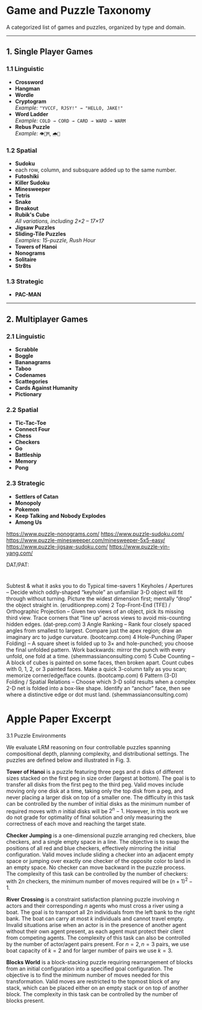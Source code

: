 # Game and Puzzle Taxonomy

A categorized list of games and puzzles, organized by type and domain.

---

## 1. Single Player Games

### 1.1 Linguistic

- **Crossword**
- **Hangman**
- **Wordle**
- **Cryptogram**  
  _Example:_ `"YVCCF, RJSY!" → "HELLO, JAKE!"`
- **Word Ladder**  
  _Example:_ `COLD → CORD → CARD → WARD → WARM`
- **Rebus Puzzle**  
  _Example:_ `👁️🐝M`, `🌧️🏹`

### 1.2 Spatial

- **Sudoku**
- each row, column, and subsquare added up to the same number.
- **Futoshiki**
- **Killer Sudoku**
- **Minesweeper**
- **Tetris**
- **Snake**
- **Breakout**
- **Rubik's Cube**  
  _All variations, including 2×2 – 17×17_
- **Jigsaw Puzzles**
- **Sliding-Tile Puzzles**  
  _Examples: 15-puzzle, Rush Hour_
- **Towers of Hanoi**
- **Nonograms**
- **Solitaire**
- **Str8ts**


### 1.3 Strategic

- **PAC-MAN**

---

## 2. Multiplayer Games

### 2.1 Linguistic

- **Scrabble**
- **Boggle**
- **Bananagrams**
- **Taboo**
- **Codenames**
- **Scattegories**
- **Cards Against Humanity**
- **Pictionary**

### 2.2 Spatial

- **Tic-Tac-Toe**
- **Connect Four**
- **Chess**
- **Checkers**
- **Go**
- **Battleship**
- **Memory**
- **Pong**

### 2.3 Strategic

- **Settlers of Catan**
- **Monopoly**
- **Pokemon**
- **Keep Talking and Nobody Explodes**
- **Among Us**




https://www.puzzle-nonograms.com/
https://www.puzzle-sudoku.com/
https://www.puzzle-minesweeper.com/minesweeper-5x5-easy/
https://www.puzzle-jigsaw-sudoku.com/
https://www.puzzle-yin-yang.com/


DAT/PAT:

#
Subtest & what it asks you to do
Typical time-savers
1
Keyholes / Apertures – Decide which oddly-shaped “keyhole” an unfamiliar 3-D object will fit through without turning.
Picture the widest dimension first; mentally “drop” the object straight in. (eruditionprep.com)
2
Top-Front-End (TFE) / Orthographic Projection – Given two views of an object, pick its missing third view.
Trace corners that “line up” across views to avoid mis-counting hidden edges. (dat-prep.com)
3
Angle Ranking – Rank four closely spaced angles from smallest to largest.
Compare just the apex region; draw an imaginary arc to judge curvature. (bootcamp.com)
4
Hole-Punching (Paper Folding) – A square sheet is folded up to 3× and hole-punched; you choose the final unfolded pattern.
Work backwards: mirror the punch with every unfold, one fold at a time. (shemmassianconsulting.com)
5
Cube Counting – A block of cubes is painted on some faces, then broken apart. Count cubes with 0, 1, 2, or 3 painted faces.
Make a quick 3-column tally as you scan; memorize corner/edge/face counts. (bootcamp.com)
6
Pattern (3-D) Folding / Spatial Relations – Choose which 3-D solid results when a complex 2-D net is folded into a box-like shape.
Identify an “anchor” face, then see where a distinctive edge or dot must land. (shemmassianconsulting.com)


# Apple Paper Excerpt

3.1 Puzzle Environments

We evaluate LRM reasoning on four controllable puzzles spanning compositional depth, planning complexity, and distributional settings. The puzzles are defined below and illustrated in Fig. 3.

**Tower of Hanoi** is a puzzle featuring three pegs and $n$ disks of different sizes stacked on the first peg in size order (largest at bottom). The goal is to transfer all disks from the first peg to the third peg. Valid moves include moving only one disk at a time, taking only the top disk from a peg, and never placing a larger disk on top of a smaller one. The difficulty in this task can be controlled by the number of initial disks as the minimum number of required moves with $n$ initial disks will be $2^n-1$. However, in this work we do not grade for optimality of final solution and only measuring the correctness of each move and reaching the target state.

**Checker Jumping** is a one-dimensional puzzle arranging red checkers, blue checkers, and a single empty space in a line. The objective is to swap the positions of all red and blue checkers, effectively mirroring the initial configuration. Valid moves include sliding a checker into an adjacent empty space or jumping over exactly one checker of the opposite color to land in an empty space. No checker can move backward in the puzzle process. The complexity of this task can be controlled by the number of checkers: with $2 n$ checkers, the minimum number of moves required will be $(n+1)^2-1$.

**River Crossing** is a constraint satisfaction planning puzzle involving $n$ actors and their corresponding $n$ agents who must cross a river using a boat. The goal is to transport all $2 n$ individuals from the left bank to the right bank. The boat can carry at most $k$ individuals and cannot travel empty. Invalid situations arise when an actor is in the presence of another agent without their own agent present, as each agent must protect their client from competing agents. The complexity of this task can also be controlled by the number of actor/agent pairs present. For $n=2, n=3$ pairs, we use boat capacity of $k=2$ and for larger number of pairs we use $k=3$.

**Blocks World** is a block-stacking puzzle requiring rearrangement of blocks from an initial configuration into a specified goal configuration. The objective is to find the minimum number of moves needed for this transformation. Valid moves are restricted to the topmost block of any stack, which can be placed either on an empty stack or on top of another block. The complexity in this task can be controlled by the number of blocks present.